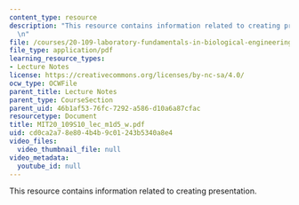 ```yaml
---
content_type: resource
description: "This resource contains information related to creating presentation.\r\
  \n"
file: /courses/20-109-laboratory-fundamentals-in-biological-engineering-spring-2010/cd0ca2a78e804b4b9c01243b5340a8e4_MIT20_109S10_lec_m1d5_w.pdf
file_type: application/pdf
learning_resource_types:
- Lecture Notes
license: https://creativecommons.org/licenses/by-nc-sa/4.0/
ocw_type: OCWFile
parent_title: Lecture Notes
parent_type: CourseSection
parent_uid: 46b1af53-76fc-7292-a586-d10a6a87cfac
resourcetype: Document
title: MIT20_109S10_lec_m1d5_w.pdf
uid: cd0ca2a7-8e80-4b4b-9c01-243b5340a8e4
video_files:
  video_thumbnail_file: null
video_metadata:
  youtube_id: null
---
```

This resource contains information related to creating presentation.

